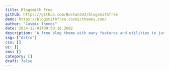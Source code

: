 ```yaml
---
title: Blogsmith Free
github: https://github.com/Boston343/blogsmithfree
demo: https://blogsmithfree.cosmicthemes.com/
author: "Cosmic Themes"
date: 2024-12-01T09:50:16.260Z
description: "A free blog theme with many features and utilities to jumpstart your website."
ssg: ["Astro"]
css: []
ui: []
cms: []
category: []
draft: false
---
```


